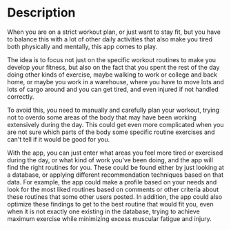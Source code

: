 # Description

When you are on a strict workout plan, or just want to stay fit, but you have to balance this with a lot of other daily activities that also make you tired both physically and mentally, this app comes to play.

The idea is to focus not just on the specific workout routines to make you develop your fitness, but also on the fact that you spent the rest of the day doing other kinds of exercise, maybe walking to work or college and back home, or maybe you work in a warehouse, where you have to move lots and lots of cargo around and you can get tired, and even injured if not handled correctly.

To avoid this, you need to manually and carefully plan your workout, trying not to overdo some areas of the body that may have been working extensively during the day. This could get even more complicated when you are not sure which parts of the body some specific routine exercises and can't tell if it would be good for you.

With the app, you can just enter what areas you feel more tired or exercised during the day, or what kind of work you've been doing, and the app will find the right routines for you. These could be found either by just looking at a database, or applying different recommendation techniques based on that data. For example, the app could make a profile based on your needs and look for the most liked routines based on comments or other criteria about these routines that some other users posted. In addition, the app could also optimize these findings to get to the best routine that would fit you, even when it is not exactly one existing in the database, trying to achieve maximum exercise while minimizing excess muscular fatigue and injury.
